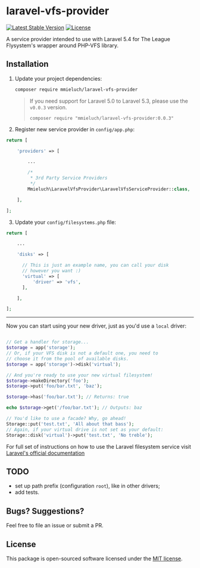 # laravel-vfs-provider

[![Latest Stable Version](https://poser.pugx.org/laravel/framework/v/stable.svg)](https://packagist.org/packages/mmieluch/laravel-vfs-provider)
[![License](https://poser.pugx.org/laravel/framework/license.svg)](https://packagist.org/packages/mmieluch/laravel-vfs-provider)

A service provider intended to use with Laravel 5.4 for The League Flysystem's wrapper around PHP-VFS library.

## Installation

1. Update your project dependencies:

   ```bash
   composer require mmieluch/laravel-vfs-provider
   ```
   
   > If you need support for Laravel 5.0 to Laravel 5.3, please use the `v0.0.3` version.
   >
   > `composer require "mmieluch/laravel-vfs-provider:0.0.3"`

2. Register new service provider in `config/app.php`:

  ```php
  return [
  
      'providers' => [

          ...

          /*
           * 3rd Party Service Providers
           */
          Mmieluch\LaravelVfsProvider\LaravelVfsServiceProvider::class,

      ],
  
  ];
  ```
  
3. Update your `config/filesystems.php` file:

  ```php
  return [
  
      ...
  
      'disks' => [

        // This is just an example name, you can call your disk
        // however you want :)
        'virtual' => [
            'driver' => 'vfs',
        ],

      ],
  
  ];
  ```

---

Now you can start using your new driver, just as you'd use a `local` driver:

```php

// Get a handler for storage...
$storage = app('storage');
// Or, if your VFS disk is not a default one, you need to
// choose it from the pool of available disks.
$storage = app('storage')->disk('virtual');

// And you're ready to use your new virtual filesystem!
$storage->makeDirectory('foo');
$storage->put('foo/bar.txt', 'baz');

$storage->has('foo/bar.txt'); // Returns: true

echo $storage->get('/foo/bar.txt'); // Outputs: baz

// You'd like to use a facade? Why, go ahead!
Storage::put('test.txt', 'All about that bass');
// Again, if your virtual drive is not set as your default:
Storage::disk('virtual')->put('test.txt', 'No treble');
```

For full set of instructions on how to use the Laravel filesystem service visit [Laravel's official documentation](https://laravel.com/docs/master/filesystem)

## TODO

- set up path prefix (configuration `root`), like in other drivers;
- add tests.

## Bugs? Suggestions?

Feel free to file an issue or submit a PR. 

## License

This package is open-sourced software licensed under the [MIT license](http://opensource.org/licenses/MIT).
